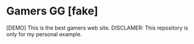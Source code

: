 # Gamers GG [fake]

[DEMO] This is the best gamers web site. DISCLAMER: This repository is only for my personal example.
